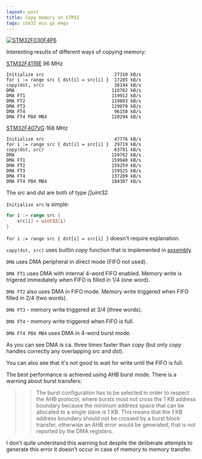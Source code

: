 ```yaml
---
layout: post
title: Copy memory on STM32
tags: stm32 mcu go emgo
---
```


[![STM32F030F4P6]({{site.baseur}}/images/mcu/stm32dma.jpg)]({{site.baseur}}/2018/05/18/copy_memory_on_stm32.html)

Interesting results of different ways of copying memory:

<!--more-->

[STM32F411RE](https://github.com/ziutek/emgo/blob/master/egpath/src/stm32/examples/nucleo-f411re/dma/main.go) 96 MHz

```
Initialize src                          27310 kB/s
for i := range src { dst[i] = src[i] }  17285 kB/s
copy(dst, src)                          38144 kB/s
DMA                                    118782 kB/s
DMA FT1                                119912 kB/s
DMA FT2                                119883 kB/s
DMA FT3                                119070 kB/s
DMA FT4                                 96150 kB/s
DMA FT4 PB4 MB4                        120294 kB/s
```

[STM32F407VG](https://github.com/ziutek/emgo/blob/master/egpath/src/stm32/examples/f4-discovery/dma/main.go) 168 MHz

```
Initialize src                          47776 kB/s
for i := range src { dst[i] = src[i] }  29719 kB/s
copy(dst, src)                          63791 kB/s
DMA                                    159762 kB/s
DMA FT1                                159940 kB/s
DMA FT2                                159259 kB/s
DMA FT3                                159525 kB/s
DMA FT4                                137209 kB/s
DMA FT4 PB4 MB4                        184307 kB/s
```

The *src* and *dst* are both of type *[]uint32*.

`Initialize src` is simple:

```go
for i := range src {
	src[i] = uint32(i)
}
```

`for i := range src { dst[i] = src[i] }` doesn't require explanation.

`copy(dst, src)` uses builtin *copy* function that is implemented in [assembly](https://github.com/ziutek/emgo/blob/master/egroot/src/internal/copy-cortexm.s).

`DMA` uses DMA peripheral in direct mode (FIFO not used).

`DMA FT1` uses DMA with internal 4-word FIFO enabled. Memory write is trigered immediately when FIFO is filled in 1/4 (one word).

`DMA FT2` also uses DMA in FIFO mode. Memory write triggered when FIFO filled in 2/4 (two words).

`DMA FT3` - memory write triggered at 3/4 (three words).

`DMA FT4` - memory write triggered when FIFO is full.

`DMA FT4 PB4 MB4` uses DMA in 4-word burst mode.

As you can see DMA is ca. three times faster than *copy* (but only *copy* handles correctly any overlapping *src* and *dst*).

You can also see that it's not good to wait for write until the FIFO is full.

The best performance is achieved using AHB burst mode. There is a warning about burst transfers:

>> The burst configuration has to be selected in order to respect the AHB protocol, where bursts must not cross the 1 KB address boundary because the minimum address space that can be allocated to a single slave is 1 KB. This means that the 1 KB address boundary should not be crossed by a burst block transfer, otherwise an AHB error would be generated, that is not reported by the DMA registers.

I don't quite understand this warning but despite the deliberate attempts to generate this error it doesn't occur in case of memory to memory transfer.